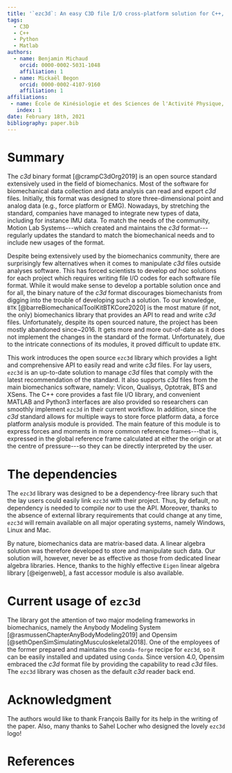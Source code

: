 ```yaml
---
title: '`ezc3d`: An easy C3D file I/O cross-platform solution for C++, Python and MATLAB'
tags:
  - C3D
  - C++
  - Python
  - Matlab
authors:
  - name: Benjamin Michaud
    orcid: 0000-0002-5031-1048
    affiliation: 1
  - name: Mickaël Begon
    orcid: 0000-0002-4107-9160
    affiliation: 1
affiliations:
 - name: École de Kinésiologie et des Sciences de l'Activité Physique, Université de Montréal
   index: 1
date: February 18th, 2021
bibliography: paper.bib
---
```

# Summary
The *c3d* binary format [@crampC3dOrg2019] is an open source standard extensively used in the field of biomechanics.
Most of the software for biomechanical data collection and data analysis can read and export *c3d* files. 
Initially, this format was designed to store three-dimensional point and analog data (e.g., force platform or EMG).
Nowadays, by stretching the standard, companies have managed to integrate new types of data, including for instance IMU data.
To match the needs of the community, Motion Lab Systems---which created and maintains the *c3d* format---regularly updates the standard to match the biomechanical needs and to include new usages of the format.
 
Despite being extensively used by the biomechanics community, there are surprisingly few alternatives when it comes to manipulate *c3d* files outside analyses software. 
This has forced scientists to develop *ad hoc* solutions for each project which requires writing file I/O codes for each software file format. 
While it would make sense to develop a portable solution once and for all, the binary nature of the *c3d* format discourages biomechanists from digging into the trouble of developing such a solution.
To our knowledge, `BTK` [@barreBiomechanicalToolKitBTKCore2020] is the most mature (if not, the only) biomechanics library that provides an API to read and write *c3d* files.
Unfortunately, despite its open sourced nature, the project has been mostly abandoned since~2016.
It gets more and more out-of-date as it does not implement the changes in the standard of the format.
Unfortunately, due to the intricate connections of its modules, it proved difficult to update `BTK`.
 
This work introduces the open source `ezc3d` library which provides a light and comprehensive API to easily read and write *c3d* files. 
For lay users, `ezc3d` is an up-to-date solution to manage *c3d* files that comply with the latest recommendation of the standard.
It also supports *c3d* files from the main biomechanics software, namely: Vicon, Qualisys, Optotrak, BTS and XSens. 
The C++ core provides a fast file I/O library, and convenient MATLAB and Python3 interfaces are also provided so researchers can smoothly implement `ezc3d` in their current workflow.
In addition, since the *c3d* standard allows for multiple ways to store force platform data, a force platform analysis module is provided.
The main feature of this module is to express forces and moments in more common reference frames---that is, expressed in the global reference frame calculated at either the origin or at the centre of pressure---so they can be directly interpreted by the user. 
 
# The dependencies
The `ezc3d` library was designed to be a dependency-free library such that the lay users could easily link `ezc3d` with their project.
Thus, by default, no dependency is needed to compile nor to use the API.
Moreover, thanks to the absence of external library requirements that could change at any time, `ezc3d` will remain available on all major operating systems, namely Windows, Linux and Mac. 
 
By nature, biomechanics data are matrix-based data. 
A linear algebra solution was therefore developed to store and manipulate such data.
Our solution will, however, never be as effective as those from dedicated linear algebra libraries.
Hence, thanks to the highly effective `Eigen` linear algebra library [@eigenweb], a fast accessor module is also available.
 
# Current usage of `ezc3d`
The library got the attention of two major modeling frameworks in biomechanics, namely the Anybody Modeling System [@rasmussenChapterAnyBodyModeling2019] and Opensim [@sethOpenSimSimulatingMusculoskeletal2018].
One of the employees of the former prepared and maintains the `conda-forge` recipe for `ezc3d`, so it can be easily installed and updated using `Conda`.
Since version 4.0, Opensim embraced the *c3d* format file by providing the capability to read *c3d* files.
The `ezc3d` library was chosen as the default *c3d* reader back end.
 
# Acknowledgment
The authors would like to thank François Bailly for its help in the writing of the paper.
Also, many thanks to Sahel Locher who designed the lovely `ezc3d` logo! 
 
 
# References
